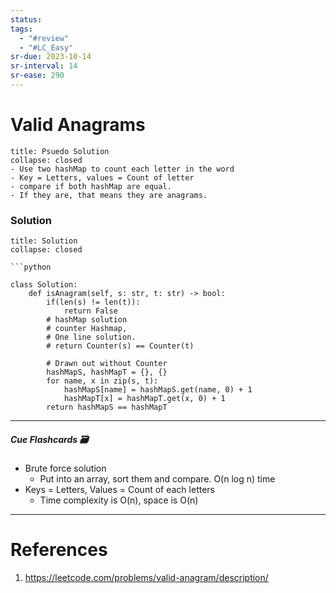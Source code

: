```yaml
---
status: 
tags:
  - "#review"
  - "#LC_Easy"
sr-due: 2023-10-14
sr-interval: 14
sr-ease: 290
---
```


# Valid Anagrams
```ad-tldr
title: Psuedo Solution
collapse: closed
- Use two hashMap to count each letter in the word
- Key = Letters, values = Count of letter
- compare if both hashMap are equal. 
- If they are, that means they are anagrams.
```


### Solution
```ad-tldr
title: Solution
collapse: closed

```python

class Solution:
    def isAnagram(self, s: str, t: str) -> bool:
        if(len(s) != len(t)):
            return False
        # hashMap solution
        # counter Hashmap,
        # One line solution.
        # return Counter(s) == Counter(t)

        # Drawn out without Counter
        hashMapS, hashMapT = {}, {}
        for name, x in zip(s, t):
            hashMapS[name] = hashMapS.get(name, 0) + 1
            hashMapT[x] = hashMapT.get(x, 0) + 1
        return hashMapS == hashMapT
```

---
##### Cue Flashcards 🗃
- Brute force solution
	- Put into an array, sort them and compare. O(n log n) time
- Keys = Letters, Values = Count of each letters
	- Time complexity is O(n), space is O(n)
---
# References
1. https://leetcode.com/problems/valid-anagram/description/

